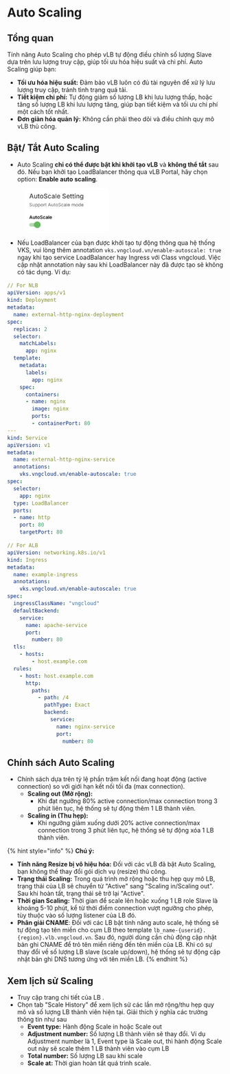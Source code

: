 # Auto Scaling

## Tổng quan

Tính năng Auto Scaling cho phép vLB tự động điều chỉnh số lượng Slave dựa trên lưu lượng truy cập, giúp tối ưu hóa hiệu suất và chi phí. Auto Scaling giúp bạn:

* **Tối ưu hóa hiệu suất:** Đảm bảo vLB luôn có đủ tài nguyên để xử lý lưu lượng truy cập, tránh tình trạng quá tải.
* **Tiết kiệm chi phí:** Tự động giảm số lượng LB khi lưu lượng thấp, hoặc tăng số lượng LB khi lưu lượng tăng, giúp bạn tiết kiệm và tối ưu chi phí một cách tốt nhất.
* **Đơn giản hóa quản lý:** Không cần phải theo dõi và điều chỉnh quy mô vLB thủ công.

## **Bật/ Tắt Auto Scaling**

* Auto Scaling **chỉ có thể được bật khi khởi tạo vLB** và **không thể tắt** sau đó. Nếu bạn khởi tạo LoadBalancer thông qua vLB Portal, hãy chọn option: **Enable auto scaling**.

<figure><img src="../../.gitbook/assets/image (6) (1).png" alt="" width="196"><figcaption></figcaption></figure>

* Nếu LoadBalancer của bạn được khởi tạo tự động thông qua hệ thống VKS, vui lòng thêm annotation `vks.vngcloud.vn/enable-autoscale: true` ngay khi tạo service LoadBalancer hay Ingress với Class vngcloud. Việc cập nhật annotation này sau khi LoadBalancer này đã được tạo sẽ không có tác dụng. Ví dụ:

```yaml
// For NLB
apiVersion: apps/v1
kind: Deployment
metadata:
  name: external-http-nginx-deployment
spec:
  replicas: 2
  selector:
    matchLabels:
      app: nginx
  template:
    metadata:
      labels:
        app: nginx
    spec:
      containers:
      - name: nginx
        image: nginx
        ports:
        - containerPort: 80
---
kind: Service
apiVersion: v1
metadata:
  name: external-http-nginx-service
  annotations:
    vks.vngcloud.vn/enable-autoscale: true
spec:
  selector:
    app: nginx
  type: LoadBalancer
  ports:
  - name: http
    port: 80
    targetPort: 80
```

```yaml
// For ALB
apiVersion: networking.k8s.io/v1
kind: Ingress
metadata:
  name: example-ingress
  annotations:
    vks.vngcloud.vn/enable-autoscale: true
spec:
  ingressClassName: "vngcloud"
  defaultBackend:
    service:
      name: apache-service
      port:
        number: 80
  tls:
    - hosts:
        - host.example.com
  rules:
    - host: host.example.com
      http:
        paths:
          - path: /4
            pathType: Exact
            backend:
              service:
                name: nginx-service
                port:
                  number: 80
```

## **Chính sách Auto Scaling**

* Chính sách dựa trên tỷ lệ phần trăm kết nối đang hoạt động (active connection) so với giới hạn kết nối tối đa (max connection).
  * **Scaling out (Mở rộng):**
    * Khi đạt ngưỡng 80% active connection/max connection trong 3 phút liên tục, hệ thống sẽ tự động thêm 1 LB thành viên.
  * **Scaling in (Thu hẹp):**
    * Khi ngưỡng giảm xuống dưới 20% active connection/max connection trong 3 phút liên tục, hệ thống sẽ tự động xóa 1 LB thành viên.

{% hint style="info" %}
**Chú ý:**

* **Tính năng Resize bị vô hiệu hóa:** Đối với các vLB đã bật Auto Scaling, bạn không thể thay đổi gói dịch vụ (resize) thủ công.
* **Trạng thái Scaling:** Trong quá trình mở rộng hoặc thu hẹp quy mô LB, trạng thái của LB sẽ chuyển từ "Active" sang "Scaling in/Scaling out". Sau khi hoàn tất, trạng thái sẽ trở lại "Active".
* **Thời gian Scaling:** Thời gian để scale lên hoặc xuống 1 LB role Slave là khoảng 5-10 phút, kể từ thời điểm connection vượt ngưỡng cho phép, tùy thuộc vào số lượng listener của LB đó.
* **Phân giải CNAME**: Đối với các LB bật tính năng auto scale, hệ thống sẽ tự động tạo tên miền cho cụm LB theo template `lb_name-{userid}.{region}.vlb.vngcloud.vn`. Sau đó, người dùng cần chủ động cập nhật bản ghi CNAME để trỏ tên miền riêng đến tên miền của LB. Khi có sự thay đổi về số lượng LB slave (scale up/down), hệ thống sẽ tự động cập nhật bản ghi DNS tương ứng với tên miền LB.
{% endhint %}

## **Xem lịch sử Scaling**

* Truy cập trang chi tiết của LB .
* Chọn tab "Scale History" để xem lịch sử các lần mở rộng/thu hẹp quy mô và số lượng LB thành viên hiện tại. Giải thích ý nghĩa các trường thông tin như sau
  * **Event type:** Hành động Scale in hoặc Scale out
  * **Adjustment number:** Số lượng LB thành viên sẽ thay đổi. Ví dụ Adjustment number là 1, Event type là Scale out, thì hành động Scale out này sẽ scale thêm 1 LB thành viên vào cụm LB
  * **Total number:** Số lượng LB sau khi scale
  * **Scale at:** Thời gian hoàn tất quá trình scale.
